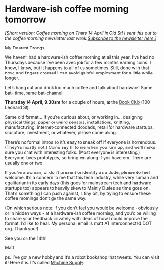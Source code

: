 # Hardware-ish coffee morning tomorrow

_[Short version: Coffee morning on Thurs 14 April in Old St! I sent this out
to the coffee morning newsletter last week.[Subscribe to the newsletter
here.](http://tinyletter.com/coffeemorning)]_

My Dearest Droogs,

We haven’t had a hardware-ish coffee morning at all this year. I’ve had no
Thursdays because I’ve been avec job for a few months earning coins. I know, I
know, but it happens to all of us sometimes. Still, done with that now, and
fingers crossed I can avoid gainful employment for a little while longer.

Let’s hang out and drink too much coffee and talk about hardware! Same bat-
time, same bat-channel:

**Thursday 14 April, 9.30am** for a couple of hours, at the [Book
Club](http://www.wearetbc.com) (100 Leonard St).

Same old format… If you’re curious about, or working in… designing physical
things, paper or weird sensors, installations, knitting, manufacturing,
internet-connected doodads, retail for hardware startups, sculpture,
investment, or whatever, please come along.

There’s no formal intros so it’s easy to sneak off if everyone is horrendous.
(They’re mostly not.) Come say hi to me when you turn up, and we’ll make sure
you chat with interesting folks. (Most everyone is interesting.) Everyone
loves prototypes, so bring em along if you have em. There are usually one or
two.

If you’re a woman, or don’t present or identify as a dude, please do feel
welcome. It’s a concern to me that this tech industry, while very human and
egalitarian in its early days (this goes for mainstream tech and hardware
startups too) appears to heavily skew to Mainly Dudes as time goes on. That’s
something I can push against, a tiny bit, by trying to ensure these coffee
mornings don’t go the same way.

(On which serious note: If you don’t feel you would be welcome - obviously or
in hidden ways - at a hardware-ish coffee morning, and you’d be willing to
share your feedback privately with ideas of how I could improve the format,
I’d like to hear. My personal email is matt AT interconnected DOT org. Thank
you!)

See you on the 14th!

Matt

ps. I’ve got a new hobby and it’s a robot bookshop that tweets. You can visit
it! Here it is. It’s called [Machine
Supply](http://machine.supply/machines/campus).
